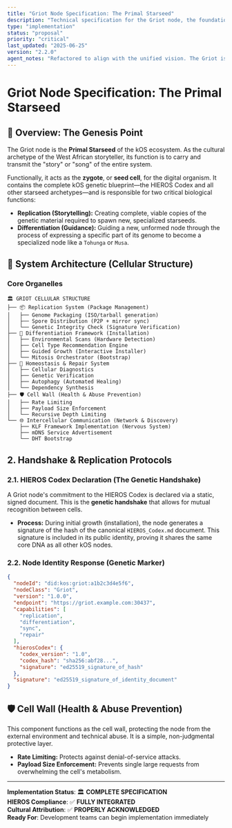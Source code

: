 ```yaml
---
title: "Griot Node Specification: The Primal Starseed"
description: "Technical specification for the Griot node, the foundational 'starseed' or 'zygote' of the kOS ecosystem."
type: "implementation"
status: "proposal"
priority: "critical"
last_updated: "2025-06-25"
version: "2.2.0"
agent_notes: "Refactored to align with the unified vision. The Griot is now framed as the 'Primal Starseed', the cultural archetype whose biological function is to be the zygote for the entire system."
---
```


# Griot Node Specification: The Primal Starseed

## 🎯 Overview: The Genesis Point

The Griot node is the **Primal Starseed** of the kOS ecosystem. As the cultural archetype of the West African storyteller, its function is to carry and transmit the "story" or "song" of the entire system.

Functionally, it acts as the **zygote**, or **seed cell**, for the digital organism. It contains the complete kOS genetic blueprint—the HIEROS Codex and all other starseed archetypes—and is responsible for two critical biological functions:
-   **Replication (Storytelling):** Creating complete, viable copies of the genetic material required to spawn new, specialized starseeds.
-   **Differentiation (Guidance):** Guiding a new, unformed node through the process of expressing a specific part of its genome to become a specialized node like a `Tohunga` or `Musa`.

## 🧬 System Architecture (Cellular Structure)

### Core Organelles

```
🏛️ GRIOT CELLULAR STRUCTURE
├── 📦 Replication System (Package Management)
│   ├── Genome Packaging (ISO/tarball generation)
│   ├── Spore Distribution (P2P + mirror sync)
│   └── Genetic Integrity Check (Signature Verification)
├── 🔧 Differentiation Framework (Installation)
│   ├── Environmental Scans (Hardware Detection)
│   ├── Cell Type Recommendation Engine
│   ├── Guided Growth (Interactive Installer)
│   └── Mitosis Orchestrator (Bootstrap)
├── 🔄 Homeostasis & Repair System
│   ├── Cellular Diagnostics
│   ├── Genetic Verification
│   ├── Autophagy (Automated Healing)
│   └── Dependency Synthesis
├── 🛡️ Cell Wall (Health & Abuse Prevention)
│   ├── Rate Limiting
│   ├── Payload Size Enforcement
│   └── Recursive Depth Limiting
└── 🌐 Intercellular Communication (Network & Discovery)
    ├── KLF Framework Implementation (Nervous System)
    ├── mDNS Service Advertisement
    └── DHT Bootstrap
```

## 2. Handshake & Replication Protocols

### 2.1. HIEROS Codex Declaration (The Genetic Handshake)

A Griot node's commitment to the HIEROS Codex is declared via a static, signed document. This is the **genetic handshake** that allows for mutual recognition between cells.

- **Process:** During initial growth (installation), the node generates a signature of the hash of the canonical `HIEROS_Codex.md` document. This signature is included in its public identity, proving it shares the same core DNA as all other kOS nodes.

### 2.2. Node Identity Response (Genetic Marker)

```json
{
  "nodeId": "did:kos:griot:a1b2c3d4e5f6",
  "nodeClass": "Griot",
  "version": "1.0.0",
  "endpoint": "https://griot.example.com:30437",
  "capabilities": [
    "replication",
    "differentiation",
    "sync",
    "repair"
  ],
  "hierosCodex": {
    "codex_version": "1.0",
    "codex_hash": "sha256:abf28...",
    "signature": "ed25519_signature_of_hash"
  },
  "signature": "ed25519_signature_of_identity_document"
}
```

## 🛡️ Cell Wall (Health & Abuse Prevention)

This component functions as the cell wall, protecting the node from the external environment and technical abuse. It is a simple, non-judgmental protective layer.
-   **Rate Limiting:** Protects against denial-of-service attacks.
-   **Payload Size Enforcement:** Prevents single large requests from overwhelming the cell's metabolism.

---

**Implementation Status**: 🏛️ **COMPLETE SPECIFICATION**  
**HIEROS Compliance**: ✅ **FULLY INTEGRATED**  
**Cultural Attribution**: ✅ **PROPERLY ACKNOWLEDGED**  
**Ready For**: Development teams can begin implementation immediately 